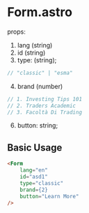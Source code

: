 # Form.astro

props:

1. lang (string)
2. id (string)
3. type: (string);

```javascript
// "classic" | "esma"
```

4. brand (number)

```javascript
// 1. Investing Tips 101
// 2. Traders Academic
// 3. Facoltà Di Trading
```

6. button: string;

## Basic Usage

```html
<Form
	lang="en"
	id="asd1"
	type="classic"
	brand={2}
	button="Learn More"
/>
```
